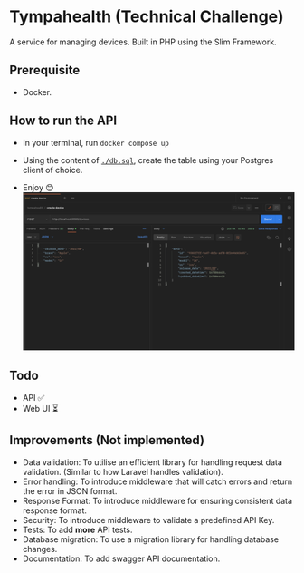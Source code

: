 # Tympahealth (Technical Challenge)

A service for managing devices. Built in PHP using the Slim Framework.

## Prerequisite

- Docker.

## How to run the API

- In your terminal, run `docker compose up`

- Using the content of [`./db.sql`](`https://github.com/iamuzor/tympahealth-exercise/blob/master/db.sql`), create the table using your Postgres client of choice.

- Enjoy 😊
  ![postman screenshot](./screenshot.png)

## Todo

- API ✅
- Web UI ⏳

## Improvements (Not implemented)

- Data validation: To utilise an efficient library for handling request data validation. (Similar to how Laravel handles validation).
- Error handling: To introduce middleware that will catch errors and return the error in JSON format.
- Response Format: To introduce middleware for ensuring consistent data response format.
- Security: To introduce middleware to validate a predefined API Key.
- Tests: To add **more** API tests.
- Database migration: To use a migration library for handling database changes.
- Documentation: To add swagger API documentation.
